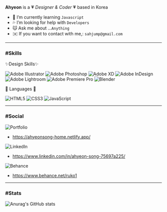 **Ahyeon** is a 💗 _Designer & Coder_ 💗 based in Korea 

- 🌱 I’m currently learning `Javascript`
- 💦 I’m looking for help with `Developers`
- 😽 Ask me about ...`Anything`
- ✉️ If you want to contact with me,: `sahjump@gmail.com`

---
### #Skills



✨Design Skills✨


![Adobe Illustrator](https://img.shields.io/badge/adobe%20illustrator-%23FF9A00.svg?style=for-the-badge&logo=adobe%20illustrator&logoColor=white)
![Adobe Photoshop](https://img.shields.io/badge/adobe%20photoshop-%2331A8FF.svg?style=for-the-badge&logo=adobe%20photoshop&logoColor=white)
![Adobe XD](https://img.shields.io/badge/Adobe%20XD-470137?style=for-the-badge&logo=Adobe%20XD&logoColor=#FF61F6)
![Adobe InDesign](https://img.shields.io/badge/Adobe%20InDesign-49021F?style=for-the-badge&logo=adobeindesign&logoColor=white)
![Adobe Lightroom](https://img.shields.io/badge/Adobe%20Lightroom-31A8FF.svg?style=for-the-badge&logo=Adobe%20Lightroom&logoColor=white)
![Adobe Premiere Pro](https://img.shields.io/badge/Adobe%20Premiere%20Pro-9999FF.svg?style=for-the-badge&logo=Adobe%20Premiere%20Pro&logoColor=white)
![Blender](https://img.shields.io/badge/blender-%23F5792A.svg?style=for-the-badge&logo=blender&logoColor=white)


🍪 Languages 🍪


![HTML5](https://img.shields.io/badge/html5-%23E34F26.svg?style=for-the-badge&logo=html5&logoColor=white)
![CSS3](https://img.shields.io/badge/css3-%231572B6.svg?style=for-the-badge&logo=css3&logoColor=white)
![JavaScript](https://img.shields.io/badge/javascript-%23323330.svg?style=for-the-badge&logo=javascript&logoColor=%23F7DF1E)


---
### #Social


![Portfolio](https://img.shields.io/badge/Portfolio-%23000000.svg?style=for-the-badge&logo=firefox&logoColor=#FF7139)
* <https://ahyeonsong-home.netlify.app/>




![LinkedIn](https://img.shields.io/badge/linkedin-%230077B5.svg?style=for-the-badge&logo=linkedin&logoColor=white)
* <https://www.linkedin.com/in/ahyeon-song-75697a225/>


![Behance](https://img.shields.io/badge/Behance-1769ff?style=for-the-badge&logo=behance&logoColor=white)
* <https://www.behance.net/ruko1>


---
### #Stats


![Anurag's GitHub stats](https://github-readme-stats.vercel.app/api?username=ahyeon-song&theme=outrun&show_icons=true)
